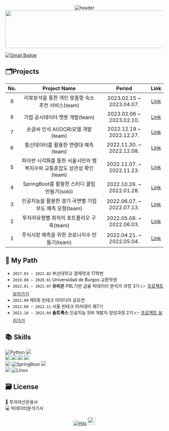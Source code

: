  <div align=center>
 
 ![header](https://capsule-render.vercel.app/api?type=transparent&fontColor=1F18B1&height=100&section=header&text=SunYoung's%20GitHub&fontSize=55&animation=twinkling&fontAlignY=40&fontAlign=50&desc=since2022&descSize=25&descAlignY=72&descAlign=72)
<a href="https://github.com/devxb/gitanimals">
  <img
    src="https://render.gitanimals.org/lines/Solxcero?pet-id=646566612494971744"
    width="600"
    height="120"
  />
</a>
  
</div>

[![Gmail Badge](https://img.shields.io/badge/-rumbini98@gmail.com-c14438?style=flat-square&logo=Gmail&logoColor=white&link=mailto:rumbini98@gmail.com)](mailto:rumbini98@gmail.com)


## 🗂️Projects
|No.|Project Name|Period|Link|
|:--:|:--:|:--:|:--:|
|9|리뷰분석을 통한 개인 맞춤형 숙소 추천 서비스(team)|2023.02.15 ~ 2023.04.07.|[Link](https://github.com/Solxcero/RnR)|
|8|기업 공시데이터 챗봇 개발(team)|2023.02.06 ~ 2023.02.10.|[Link](https://github.com/Solxcero/sesac-2rd/tree/main/NLP%20mini%20Project)|
|7|손글씨 인식 AI(OCR)모델 개발(team)|2022.12.19 ~ 2022.12.27.|[Link](https://github.com/Solxcero/sesac-2rd/tree/main/DL%20Project)|
|6|통신데이터를 활용한 연령대 예측(team)|2022.11.30. ~ 2022.12.08.|[Link](https://github.com/Solxcero/sesac-2rd/tree/main/mini%20ML%20Project)|
|5|파이썬 시각화를 통한 서울시민의 행복지수와 교통혼잡도 상관성 확인(team)|2022.11.07. ~ 2022.11.23.|[Link](https://github.com/Solxcero/sesac-2rd/tree/main/Python_visualization)|
|4|SpringBoot를 활용한 스터디 클럽 만들기(solo)|2022.10.26. ~ 2022.01.28.|[Link](https://github.com/Solxcero/sesac-2rd/tree/main/SpringBoot/sol)|
|3|인공지능을 활용한 경기 국면별 기업 부도 예측 모형(team)|2022.06.07. ~ 2022.07.13.|[Link](https://github.com/Solxcero/ubion-3rd/tree/main/Project2)|
|2|투자자유형별 최적의 포트폴리오 구축(team)|2022.05.06. ~ 2022.06.03.|[Link](https://github.com/Solxcero/ubion-3rd/tree/main/Project1)|
|1|주식시장 예측을 위한 코로나지수 만들기(team)|2022.04.21. ~ 2022.05.04.|[Link](https://github.com/Solxcero/ubion-3rd/tree/main/Hackathon)|

## 📂 My Path
- `2017.03 ~ 2022.02` 부산대학교 경제학과 17학번
- `2019.08 ~ 2020.01` Universidad de Burgos 교환학생
- `2022.01 ~ 2022.07` **유비온** PBL기반 금융 빅데이터 분석가 과정 3기 👉 [프로젝트 보러가기](https://github.com/Solxcero/_ubion_)
- `2022.09`   제5회 핀테크 아이디어 공모전 
- `2022.09 ~ 2022.11` 서울 핀테크 아카데미 제7기
- `2022.10 ~ 2023.04` **솔트룩스** 인공지능 SW 개발자 양성과정 2기 👉 [프로젝트 보러가기](https://github.com/Solxcero/_SeSac_)

## 📚 Skills

<img alt="Python" src="https://img.shields.io/badge/python%20-%2314354C.svg?&style=for-the-badge&logo=python&logoColor=white"/> <img src="https://img.shields.io/badge/java-007396?style=for-the-badge&logo=java&logoColor=white">   
<img src="https://img.shields.io/badge/mysql-4479A1?style=for-the-badge&logo=mysql&logoColor=white"> <img src="https://img.shields.io/badge/mongoDB-47A248?style=for-the-badge&logo=MongoDB&logoColor=white">  <img src="https://img.shields.io/badge/ElasticSearch-005571?style=for-the-badge&logo=ElasticSearch&logoColor=white">   <img src="https://img.shields.io/badge/MariaDB-005571?style=for-the-badge&logo=MariaDB&logoColor=white">   
<img src="https://img.shields.io/badge/flask-000000?style=for-the-badge&logo=flask&logoColor=white"> <img alt="SpringBoot" src="https://img.shields.io/badge/SpringBoot-6DB33F?style=for-the-badge&logo=SpringBoot&logoColor=white"/>  <img src="https://img.shields.io/badge/html5-E34F26?style=for-the-badge&logo=html5&logoColor=white">   
<img src="https://img.shields.io/badge/github-181717?style=for-the-badge&logo=github&logoColor=white"> 
<img alt="Linux" src="https://img.shields.io/badge/Linux-181717?style=for-the-badge&logo=Linux&logoColor=white"/>

## 🗃️ License
💸 투자자산운용사  
💻 빅데이터분석기사


<div align=center>   
 
<!-- ![footer](https://capsule-render.vercel.app/api?section=footer&type=waving&color=0101B3&height=120)  
 
 </div>
 -->
 
 [![Hits](https://hits.seeyoufarm.com/api/count/incr/badge.svg?url=https%3A%2F%2Fhttps%2F%2Fgithub.com%2FSolxcero%2Fhit-counter&count_bg=%234E53C3&title_bg=%23090101&icon=pinboard.svg&icon_color=%234E53C3&title=hits&edge_flat=false)](https://hits.seeyoufarm.com)
 <img src="https://media.giphy.com/media/hvRJCLFzcasrR4ia7z/giphy.gif" width="25px">
</div>



